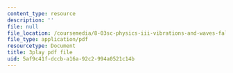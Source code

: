 ```yaml
---
content_type: resource
description: ''
file: null
file_location: /coursemedia/8-03sc-physics-iii-vibrations-and-waves-fall-2016/5af9c41fdccba16a92c2994a0521c14b_FY6iXM9X5Fo.pdf
file_type: application/pdf
resourcetype: Document
title: 3play pdf file
uid: 5af9c41f-dccb-a16a-92c2-994a0521c14b
---
```

